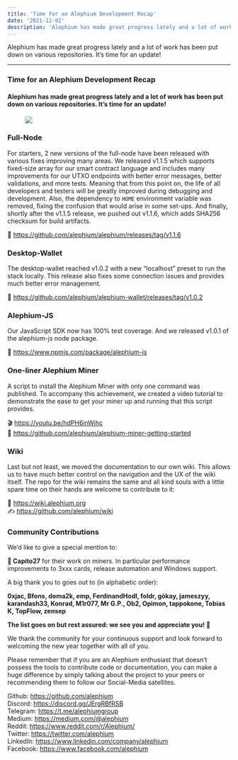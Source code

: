 ```yaml
---
title: 'Time for an Alephium Development Recap'
date: '2021-12-02'
description: 'Alephium has made great progress lately and a lot of work has been put down on various repositories. It’s time for an update!'
---
```


Alephium has made great progress lately and a lot of work has been put down on various repositories. It’s time for an update!

---

### Time for an Alephium Development Recap

#### Alephium has made great progress lately and a lot of work has been put down on various repositories. It’s time for an update!

<figure id="ff00" class="graf graf--figure graf-after--h4">
<img src="https://cdn-images-1.medium.com/max/800/1*2Fcu1c5YgxZMj141mCPJIg.jpeg" class="graf-image" data-image-id="1*2Fcu1c5YgxZMj141mCPJIg.jpeg" data-width="768" data-height="378" data-is-featured="true" />
</figure>

### Full-Node

For starters, 2 new versions of the full-node have been released with various fixes improving many areas. We released v1.1.5 which supports fixed-size array for our smart contract language and includes many improvements for our UTXO endpoints with better error messages, better validations, and more tests. Meaning that from this point on, the life of all developers and testers will be greatly improved during debugging and development. Also, the dependency to `HOME` environment variable was removed, fixing the confusion that would arise in some set-ups. And finally, shortly after the v1.1.5 release, we pushed out v1.1.6, which adds SHA256 checksum for build artifacts.

🔗 <a href="https://github.com/alephium/alephium/releases/tag/v1.1.6" class="markup--anchor markup--p-anchor" data-href="https://github.com/alephium/alephium/releases/tag/v1.1.6" rel="noopener" target="_blank">https://github.com/alephium/alephium/releases/tag/v1.1.6</a>

### Desktop-Wallet

The desktop-wallet reached v1.0.2 with a new “localhost” preset to run the stack locally. This release also fixes some connection issues and provides much better error management.

🔗 <a href="https://github.com/alephium/alephium-wallet/releases/tag/v1.0.2" class="markup--anchor markup--p-anchor" data-href="https://github.com/alephium/alephium-wallet/releases/tag/v1.0.2" rel="noopener" target="_blank">https://github.com/alephium/alephium-wallet/releases/tag/v1.0.2</a>

### Alephium-JS

Our JavaScript SDK now has 100% test coverage. And we released v1.0.1 of the alephium-js node package.

🔗 <a href="https://www.npmjs.com/package/alephium-js" class="markup--anchor markup--p-anchor" data-href="https://www.npmjs.com/package/alephium-js" rel="noopener" target="_blank">https://www.npmjs.com/package/alephium-js</a>

### One-liner Alephium Miner

A script to install the Alephium Miner with only one command was published. To accompany this achievement, we created a video tutorial to demonstrate the ease to get your miner up and running that this script provides.

🎬 <a href="https://youtu.be/hdPH6inWjhc" class="markup--anchor markup--p-anchor" data-href="https://youtu.be/hdPH6inWjhc" rel="noopener" target="_blank">https://youtu.be/hdPH6inWjhc</a>  
📜 <a href="https://github.com/alephium/alephium-miner-getting-started" class="markup--anchor markup--p-anchor" data-href="https://github.com/alephium/alephium-miner-getting-started" rel="noopener" target="_blank">https://github.com/alephium/alephium-miner-getting-started</a>

### Wiki

Last but not least, we moved the documentation to our own wiki. This allows us to have much better control on the navigation and the UX of the wiki itself. The repo for the wiki remains the same and all kind souls with a little spare time on their hands are welcome to contribute to it:

🔗 <a href="https://wiki.alephium.org" class="markup--anchor markup--p-anchor" data-href="https://wiki.alephium.org" rel="noopener" target="_blank">https://wiki.alephium.org</a>  
✍️ <a href="https://github.com/alephium/wiki" class="markup--anchor markup--p-anchor" data-href="https://github.com/alephium/wiki" rel="noopener" target="_blank">https://github.com/alephium/wiki</a>

### Community Contributions

We’d like to give a special mention to:

**💎 Capito27** for their work on miners. In particular performance improvements to 3xxx cards, release automation and Windows support.

A big thank you to goes out to (in alphabetic order):

**0xjac, Bfons, doma2k, emp, FerdinandHodl, foldr, gökay, jameszyy, karandash33, Konrad, M1r077, Mr G.P., Ob2, Opimon, tappokone, Tobias K, TopFlow, zensep**

**The list goes on but rest assured: we see you and appreciate you! 💎**

We thank the community for your continuous support and look forward to welcoming the new year together with all of you.

Please remember that if you are an Alephium enthusiast that doesn’t possess the tools to contribute code or documentation, you can make a huge difference by simply talking about the project to your peers or recommending them to follow our Social-Media satellites.

Github: <a href="https://github.com/alephium" class="markup--anchor markup--p-anchor" data-href="https://github.com/alephium" rel="noopener" target="_blank">https://github.com/alephium</a>  
Discord: <a href="https://discord.gg/JErgRBfRSB" class="markup--anchor markup--p-anchor" data-href="https://discord.gg/JErgRBfRSB" rel="noopener" target="_blank">https://discord.gg/JErgRBfRSB</a>  
Telegram: <a href="https://t.me/alephiumgroup" class="markup--anchor markup--p-anchor" data-href="https://t.me/alephiumgroup" rel="noopener" target="_blank">https://t.me/alephiumgroup</a>  
Medium: <a href="https://medium.com/@alephium" class="markup--anchor markup--p-anchor" data-href="https://medium.com/@alephium" target="_blank">https://medium.com/@alephium</a>  
Reddit: <a href="https://www.reddit.com/r/Alephium/" class="markup--anchor markup--p-anchor" data-href="https://www.reddit.com/r/Alephium/" rel="noopener" target="_blank">https://www.reddit.com/r/Alephium/</a>  
Twitter: <a href="https://twitter.com/alephium" class="markup--anchor markup--p-anchor" data-href="https://twitter.com/alephium" rel="noopener" target="_blank">https://twitter.com/alephium</a>  
LinkedIn: <a href="https://www.linkedin.com/company/alephium" class="markup--anchor markup--p-anchor" data-href="https://www.linkedin.com/company/alephium" rel="noopener" target="_blank">https://www.linkedin.com/company/alephium</a>  
Facebook: <a href="https://www.facebook.com/alephium" class="markup--anchor markup--p-anchor" data-href="https://www.facebook.com/alephium" rel="noopener" target="_blank">https://www.facebook.com/alephium</a>
